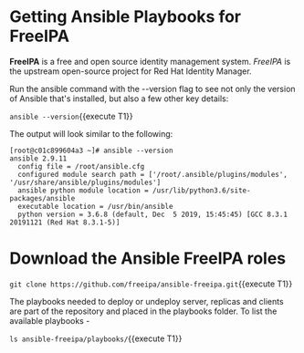 # Getting Ansible Playbooks for FreeIPA

**FreeIPA** is a free and open source identity management system. *FreeIPA* is the upstream open-source project for Red Hat Identity Manager.

Run the ansible command with the --version flag to see not only the version of Ansible that's installed, but also a few other key details:

`ansible --version`{{execute T1}}

The output will look similar to the following:

```
[root@c01c899604a3 ~]# ansible --version
ansible 2.9.11
  config file = /root/ansible.cfg
  configured module search path = ['/root/.ansible/plugins/modules', '/usr/share/ansible/plugins/modules']
  ansible python module location = /usr/lib/python3.6/site-packages/ansible
  executable location = /usr/bin/ansible
  python version = 3.6.8 (default, Dec  5 2019, 15:45:45) [GCC 8.3.1 20191121 (Red Hat 8.3.1-5)]
```
# Download the Ansible FreeIPA roles

`git clone https://github.com/freeipa/ansible-freeipa.git`{{execute T1}}

The playbooks needed to deploy or undeploy server, replicas and clients are part of the repository and placed in the playbooks folder. To list the available playbooks -

`ls ansible-freeipa/playbooks/`{{execute T1}}


